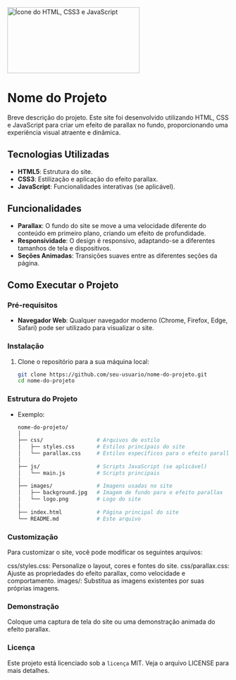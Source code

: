 <img src="https://www.pngfind.com/pngs/m/683-6834215_html-css-js-icon-hd-png-download.png" alt="Ícone do HTML, CSS3 e JavaScript" width="300" height="150">

# Nome do Projeto

Breve descrição do projeto. Este site foi desenvolvido utilizando HTML, CSS e JavaScript para criar um efeito de parallax no fundo, proporcionando uma experiência visual atraente e dinâmica.

## Tecnologias Utilizadas

- **HTML5**: Estrutura do site.
- **CSS3**: Estilização e aplicação do efeito parallax.
- **JavaScript**: Funcionalidades interativas (se aplicável).

## Funcionalidades

- **Parallax**: O fundo do site se move a uma velocidade diferente do conteúdo em primeiro plano, criando um efeito de profundidade.
- **Responsividade**: O design é responsivo, adaptando-se a diferentes tamanhos de tela e dispositivos.
- **Seções Animadas**: Transições suaves entre as diferentes seções da página.

## Como Executar o Projeto

### Pré-requisitos

- **Navegador Web**: Qualquer navegador moderno (Chrome, Firefox, Edge, Safari) pode ser utilizado para visualizar o site.

### Instalação

1. Clone o repositório para a sua máquina local:

   ```bash
   git clone https://github.com/seu-usuario/nome-do-projeto.git
   cd nome-do-projeto

### Estrutura do Projeto

   - Exemplo:
        ```bash
      nome-do-projeto/
      │
      ├── css/                 # Arquivos de estilo
      │   ├── styles.css       # Estilos principais do site
      │   └── parallax.css     # Estilos específicos para o efeito parallax
      │
      ├── js/                  # Scripts JavaScript (se aplicável)
      │   └── main.js          # Scripts principais
      │
      ├── images/              # Imagens usadas no site
      │   ├── background.jpg   # Imagem de fundo para o efeito parallax
      │   └── logo.png         # Logo do site
      │
      ├── index.html           # Página principal do site
      └── README.md            # Este arquivo

### Customização
Para customizar o site, você pode modificar os seguintes arquivos:

css/styles.css: Personalize o layout, cores e fontes do site.
css/parallax.css: Ajuste as propriedades do efeito parallax, como velocidade e comportamento.
images/: Substitua as imagens existentes por suas próprias imagens.

### Demonstração

Coloque uma captura de tela do site ou uma demonstração animada do efeito parallax.

### Licença

Este projeto está licenciado sob a `licença` MIT. Veja o arquivo LICENSE para mais detalhes.
